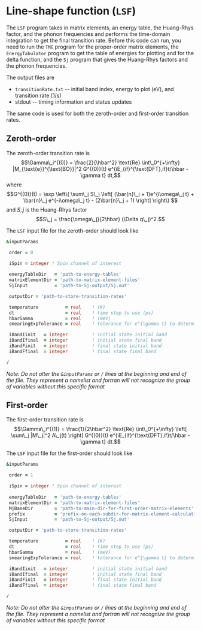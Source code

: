 # Line-shape function (`LSF`)

The `LSF` program takes in matrix elements, an energy table, the Huang-Rhys factor, and the phonon frequencies and performs the time-domain integration to get the final transition rate. Before this code can run, you need to run the `TME` program for the proper-order matrix elements, the `EnergyTabulator` program to get the table of energies for plotting and for the delta function, and the `Sj` program that gives the Huang-Rhys factors and the phonon frequencies. 

The output files are 
  * `transitionRate.txt` -- initial band index, energy to plot (eV), and transition rate (1/s)
  * stdout -- timing information and status updates

The same code is used for both the zeroth-order and first-order transition rates. 

## Zeroth-order

The zeroth-order transition rate is $$\Gamma\_i^{(0)} = \frac{2}{\hbar^2} \text{Re} \int\_0^{+\infty} |M_{\text{e}}^{\text{BO}}|^2 G^{(0)}(t) e^{iE_{if}^{\text{DFT},if}t/\hbar - \gamma t} dt,$$ where $$G^{(0)}(t) = \exp  \left\( \sum\_j S\_j  \left[ (\bar{n}\_j + 1)e^{i\omega\_j t} + \bar{n}\_j e^{-i\omega\_j t} - (2\bar{n}\_j + 1) \right] \right\) $$ and $S\_j$ is the Huang-Rhys factor $$S\_j = \frac{\omega\_j}{2\hbar} (\Delta q\_j)^2.$$

The `LSF` input file for the zeroth-order should look like
```f90
&inputParams

 order = 0

 iSpin = integer ! Spin channel of interest
 
 energyTableDir   = 'path-to-energy-tables' 
 matrixElementDir = 'path-to-matrix-element-files' 
 SjInput          = 'path-to-Sj-output/Sj.out' 

 outputDir = 'path-to-store-transition-rates'

 temperature          = real    ! (K)
 dt                   = real    ! time step to use (ps) 
 hbarGamma            = real    ! (meV)
 smearingExpTolerance = real    ! tolerance for e^{\gamma t} to determine max time

 iBandIinit   = integer         ! initial state initial band
 iBandIfinal  = integer         ! initial state final band
 iBandFinit   = integer         ! final state initial band
 iBandFfinal  = integer         ! final state final band

/
```

_Note: Do not alter the `&inputParams` or `/` lines at the beginning and end of the file. They represent a namelist and fortran will not recognize the group of variables without this specific format_

## First-order

The first-order transition rate is $$\Gamma\_i^{(1)} = \frac{1}{2\hbar^2} \text{Re} \int\_0^{+\infty} \left[ \sum\_j |M\_j|^2 A\_j(t) \right] G^{(0)}(t) e^{iE_{if}^{\text{DFT},if}t/\hbar - \gamma t} dt.$$

The `LSF` input file for the first-order should look like
```f90
&inputParams

 order = 1

 iSpin = integer ! Spin channel of interest
 
 energyTableDir   = 'path-to-energy-tables' 
 matrixElementDir = 'path-to-matrix-element-files' 
 MjBaseDir        = 'path-to-main-dir-for-first-order-matrix-elements'
 prefix           = 'prefix-on-each-subdir-for-matrix-element-calculation'
 SjInput          = 'path-to-Sj-output/Sj.out' 

 outputDir = 'path-to-store-transition-rates'

 temperature          = real    ! (K)
 dt                   = real    ! time step to use (ps) 
 hbarGamma            = real    ! (meV)
 smearingExpTolerance = real    ! tolerance for e^{\gamma t} to determine max time

 iBandIinit   = integer         ! initial state initial band
 iBandIfinal  = integer         ! initial state final band
 iBandFinit   = integer         ! final state initial band
 iBandFfinal  = integer         ! final state final band

/
```

_Note: Do not alter the `&inputParams` or `/` lines at the beginning and end of the file. They represent a namelist and fortran will not recognize the group of variables without this specific format_

